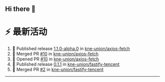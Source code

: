 ## Hi there 👋

<!--

**Here are some ideas to get you started:**

🙋‍♀️ A short introduction - what is your organization all about?
🌈 Contribution guidelines - how can the community get involved?
👩‍💻 Useful resources - where can the community find your docs? Is there anything else the community should know?
🍿 Fun facts - what does your team eat for breakfast?
🧙 Remember, you can do mighty things with the power of [Markdown](https://docs.github.com/github/writing-on-github/getting-started-with-writing-and-formatting-on-github/basic-writing-and-formatting-syntax)
-->


# ⚡ 最新活动

<!--START_SECTION:activity-->
1. 🚀 Published release [1.1.0-alpha.0](https://github.com/kne-union/axios-fetch/releases/tag/1.1.0-alpha.0) in [kne-union/axios-fetch](https://github.com/kne-union/axios-fetch)
2. 🎉 Merged PR [#10](https://github.com/kne-union/axios-fetch/pull/10) in [kne-union/axios-fetch](https://github.com/kne-union/axios-fetch)
3. 💪 Opened PR [#10](https://github.com/kne-union/axios-fetch/pull/10) in [kne-union/axios-fetch](https://github.com/kne-union/axios-fetch)
4. 🚀 Published release [0.1.1](https://github.com/kne-union/fastify-tencent/releases/tag/0.1.1) in [kne-union/fastify-tencent](https://github.com/kne-union/fastify-tencent)
5. 🎉 Merged PR [#2](https://github.com/kne-union/fastify-tencent/pull/2) in [kne-union/fastify-tencent](https://github.com/kne-union/fastify-tencent)
<!--END_SECTION:activity-->

---
